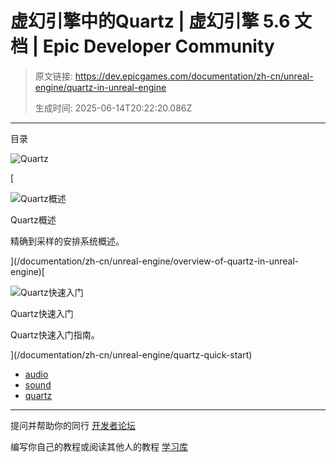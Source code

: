 # 虚幻引擎中的Quartz | 虚幻引擎 5.6 文档 | Epic Developer Community

> 原文链接: https://dev.epicgames.com/documentation/zh-cn/unreal-engine/quartz-in-unreal-engine
> 
> 生成时间: 2025-06-14T20:22:20.086Z

---

目录

![Quartz](https://dev.epicgames.com/community/api/documentation/image/fda5f644-1835-40f6-b8cf-ca6cc65f5f28?resizing_type=fill&width=1920&height=335)

[

![Quartz概述](https://d1iv7db44yhgxn.cloudfront.net/documentation/images/367f616d-0ed7-4755-b4f0-a716e521dbef/quartztopic.png)

Quartz概述

精确到采样的安排系统概述。





](/documentation/zh-cn/unreal-engine/overview-of-quartz-in-unreal-engine)[

![Quartz快速入门](https://d1iv7db44yhgxn.cloudfront.net/documentation/images/ac6f4933-2b29-406a-8005-10682308e7ce/topic.png)

Quartz快速入门

Quartz快速入门指南。





](/documentation/zh-cn/unreal-engine/quartz-quick-start)

-   [audio](https://dev.epicgames.com/community/search?query=audio)
-   [sound](https://dev.epicgames.com/community/search?query=sound)
-   [quartz](https://dev.epicgames.com/community/search?query=quartz)

* * *

提问并帮助你的同行 [开发者论坛](https://forums.unrealengine.com/categories?tag=unreal-engine)

编写你自己的教程或阅读其他人的教程 [学习库](https://dev.epicgames.com/community/unreal-engine/learning)